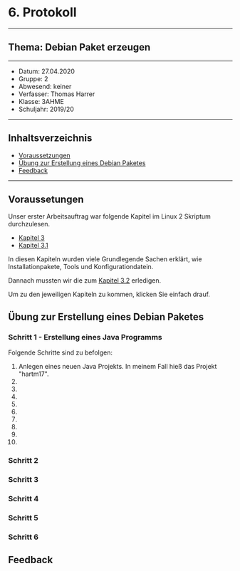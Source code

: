 # 6. Protokoll
---------------------------------------------
## Thema: Debian Paket erzeugen
---------------------------------------------
* Datum:      27.04.2020
* Gruppe:     2  
* Abwesend:   keiner
* Verfasser:  Thomas Harrer 
* Klasse:     3AHME
* Schuljahr:  2019/20
---------------------------------------------
## Inhaltsverzeichnis
* [Voraussetzungen](#voraussetzungen)
* [Übung zur Erstellung eines Debian Paketes](#übung-zur-erstellung-eines-debian-paketes)
* [Feedback](#feedback)

---------------------------------------------
## Voraussetungen
Unser erster Arbeitsauftrag war folgende Kapitel im Linux 2 Skriptum durchzulesen.
* [Kapitel 3](https://lms.at/dotlrn/classes/informatik/610437.3AHME_LA1SX.19_20/xolrn/9F2714A93B69A.symlink?resource_id=0-420357452&m=view#472857424)
* [Kapitel 3.1](https://lms.at/dotlrn/classes/informatik/610437.3AHME_LA1SX.19_20/xolrn/9F2714A93B69A.symlink?resource_id=0-420357452&m=view#472937916)

In diesen Kapiteln wurden viele Grundlegende Sachen erklärt, wie Installationpakete, Tools und Konfigurationdatein.

Dannach mussten wir die zum [Kapitel 3.2](https://lms.at/dotlrn/classes/informatik/610437.3AHME_LA1SX.19_20/xolrn/9F2714A93B69A.symlink?resource_id=0-420357452&m=view#473068402) erledigen.

Um zu den jeweiligen Kapiteln zu kommen, klicken Sie einfach drauf.

## Übung zur Erstellung eines Debian Paketes
### Schritt 1 - Erstellung eines Java Programms
Folgende Schritte sind zu befolgen:
1) Anlegen eines neuen Java Projekts. In meinem Fall hieß das Projekt "hartm17".
2) 
3)
4)
5)
6)
7)
8)
9)
10)

### Schritt 2
### Schritt 3
### Schritt 4
### Schritt 5
### Schritt 6

## Feedback

